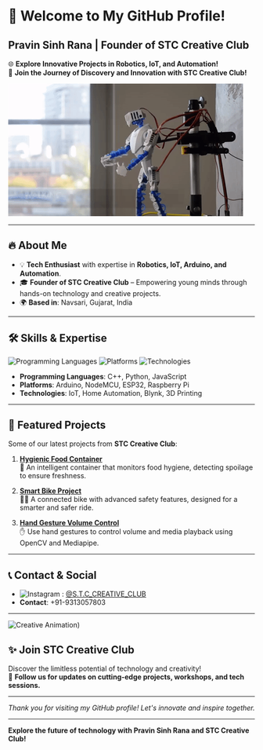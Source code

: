 # 👋 Welcome to My GitHub Profile!
## Pravin Sinh Rana | Founder of STC Creative Club

🌐 **Explore Innovative Projects in Robotics, IoT, and Automation!**  
🚀 **Join the Journey of Discovery and Innovation with STC Creative Club!**

![Creative Animation](https://github.com/pravin1016/pravin1016/blob/main/VK1F.gif)

---

## 🔥 About Me

- 💡 **Tech Enthusiast** with expertise in **Robotics, IoT, Arduino, and Automation**.
- 🎓 **Founder of STC Creative Club** – Empowering young minds through hands-on technology and creative projects.
- 🌍 **Based in**: Navsari, Gujarat, India

---

## 🛠️ Skills & Expertise

![Programming Languages](https://img.shields.io/badge/Code-C++%20|%20Python%20|%20JavaScript-blue)
![Platforms](https://img.shields.io/badge/Platforms-Arduino%20|%20NodeMCU%20|%20ESP32%20|%20Raspberry%20Pi-orange)
![Technologies](https://img.shields.io/badge/Technologies-IoT%20|%20Home%20Automation%20|%203D%20Printing-yellowgreen)

- **Programming Languages**: C++, Python, JavaScript
- **Platforms**: Arduino, NodeMCU, ESP32, Raspberry Pi
- **Technologies**: IoT, Home Automation, Blynk, 3D Printing

---

## 🌟 Featured Projects

Some of our latest projects from **STC Creative Club**:

1. **[Hygienic Food Container](https://github.com/username/Hygienic-Food-Container)**  
   🧊 An intelligent container that monitors food hygiene, detecting spoilage to ensure freshness.

2. **[Smart Bike Project](https://github.com/username/Smart-Bike-Project)**  
   🚴‍♂️ A connected bike with advanced safety features, designed for a smarter and safer ride.

3. **[Hand Gesture Volume Control](https://github.com/username/Hand-Gesture-Volume-Control)**  
   ✋ Use hand gestures to control volume and media playback using OpenCV and Mediapipe.

---

## 📞 Contact & Social

- ![Instagram](https://img.shields.io/badge/Instagram-%40S.T.C__CREATIVE__CLUB-%23E4405F?style=flat&logo=instagram&logoColor=white) : [@S.T.C_CREATIVE_CLUB](https://instagram.com/S.T.C_CREATIVE_CLUB)
- **Contact**: +91-9313057803

---
![Creative Animation](https://pin.it/5K1vOvryn))


## ✨ Join STC Creative Club

Discover the limitless potential of technology and creativity!  
🌟 **Follow us for updates on cutting-edge projects, workshops, and tech sessions.**

---

_Thank you for visiting my GitHub profile! Let's innovate and inspire together._

---

**Explore the future of technology with Pravin Sinh Rana and STC Creative Club!**
